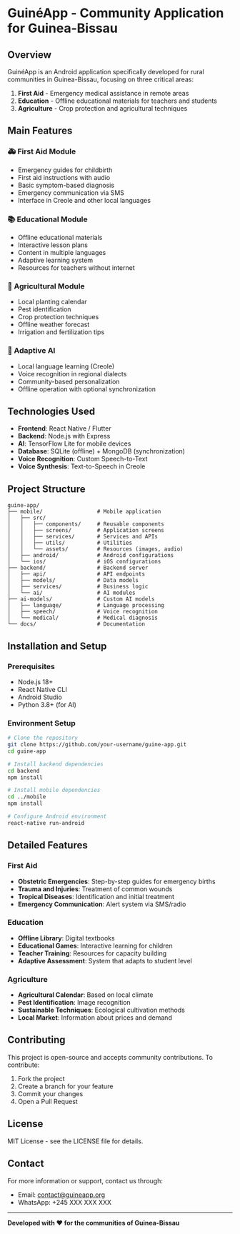 # GuinéApp - Community Application for Guinea-Bissau

## Overview

GuinéApp is an Android application specifically developed for rural communities in Guinea-Bissau, focusing on three critical areas:

1. **First Aid** - Emergency medical assistance in remote areas
2. **Education** - Offline educational materials for teachers and students
3. **Agriculture** - Crop protection and agricultural techniques

## Main Features

### 🚑 First Aid Module
- Emergency guides for childbirth
- First aid instructions with audio
- Basic symptom-based diagnosis
- Emergency communication via SMS
- Interface in Creole and other local languages

### 📚 Educational Module
- Offline educational materials
- Interactive lesson plans
- Content in multiple languages
- Adaptive learning system
- Resources for teachers without internet

### 🌾 Agricultural Module
- Local planting calendar
- Pest identification
- Crop protection techniques
- Offline weather forecast
- Irrigation and fertilization tips

### 🤖 Adaptive AI
- Local language learning (Creole)
- Voice recognition in regional dialects
- Community-based personalization
- Offline operation with optional synchronization

## Technologies Used

- **Frontend**: React Native / Flutter
- **Backend**: Node.js with Express
- **AI**: TensorFlow Lite for mobile devices
- **Database**: SQLite (offline) + MongoDB (synchronization)
- **Voice Recognition**: Custom Speech-to-Text
- **Voice Synthesis**: Text-to-Speech in Creole

## Project Structure

```
guine-app/
├── mobile/                 # Mobile application
│   ├── src/
│   │   ├── components/     # Reusable components
│   │   ├── screens/        # Application screens
│   │   ├── services/       # Services and APIs
│   │   ├── utils/          # Utilities
│   │   └── assets/         # Resources (images, audio)
│   ├── android/            # Android configurations
│   └── ios/                # iOS configurations
├── backend/                # Backend server
│   ├── api/                # API endpoints
│   ├── models/             # Data models
│   ├── services/           # Business logic
│   └── ai/                 # AI modules
├── ai-models/              # Custom AI models
│   ├── language/           # Language processing
│   ├── speech/             # Voice recognition
│   └── medical/            # Medical diagnosis
└── docs/                   # Documentation
```

## Installation and Setup

### Prerequisites
- Node.js 18+
- React Native CLI
- Android Studio
- Python 3.8+ (for AI)

### Environment Setup

```bash
# Clone the repository
git clone https://github.com/your-username/guine-app.git
cd guine-app

# Install backend dependencies
cd backend
npm install

# Install mobile dependencies
cd ../mobile
npm install

# Configure Android environment
react-native run-android
```

## Detailed Features

### First Aid
- **Obstetric Emergencies**: Step-by-step guides for emergency births
- **Trauma and Injuries**: Treatment of common wounds
- **Tropical Diseases**: Identification and initial treatment
- **Emergency Communication**: Alert system via SMS/radio

### Education
- **Offline Library**: Digital textbooks
- **Educational Games**: Interactive learning for children
- **Teacher Training**: Resources for capacity building
- **Adaptive Assessment**: System that adapts to student level

### Agriculture
- **Agricultural Calendar**: Based on local climate
- **Pest Identification**: Image recognition
- **Sustainable Techniques**: Ecological cultivation methods
- **Local Market**: Information about prices and demand

## Contributing

This project is open-source and accepts community contributions. To contribute:

1. Fork the project
2. Create a branch for your feature
3. Commit your changes
4. Open a Pull Request

## License

MIT License - see the LICENSE file for details.

## Contact

For more information or support, contact us through:
- Email: contact@guineapp.org
- WhatsApp: +245 XXX XXX XXX

---

**Developed with ❤️ for the communities of Guinea-Bissau**
